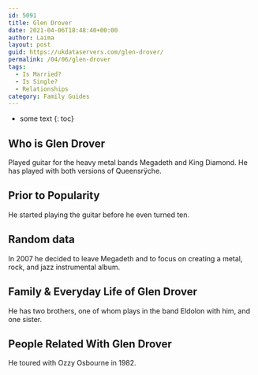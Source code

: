 ```yaml
---
id: 5091
title: Glen Drover
date: 2021-04-06T18:48:40+00:00
author: Laima
layout: post
guid: https://ukdataservers.com/glen-drover/
permalink: /04/06/glen-drover
tags:
  - Is Married?
  - Is Single?
  - Relationships
category: Family Guides
---
```


* some text
{: toc}


## Who is Glen Drover
                  
                  
                  
Played guitar for the heavy metal bands Megadeth and King Diamond. He has played with both versions of Queensrÿche.
                  
              
            
              
            
                
                
                
## Prior to Popularity
                  
                  
                  
He started playing the guitar before he even turned ten.
                  
              
            
              
            
                
                
                
## Random data
                  
                  
                  
In 2007 he decided to leave Megadeth and to focus on creating a metal, rock, and jazz instrumental album.
                  
              
            
              
            
                
                
                
## Family & Everyday Life of Glen Drover
                  
                  
                  
He has two brothers, one of whom plays in the band Eldolon with him, and one sister.
                  
              
            
              
            
                
                
                
## People Related With Glen Drover
                  
                  
                  
He toured with Ozzy Osbourne in 1982.
                  
              
            
              
            
                
              
            
              
              
            
            
              
            
          
          
          